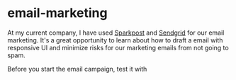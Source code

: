 # email-marketing

At my current company, I have used [Sparkpost]() and [Sendgrid]() for our email marketing.
It's a great opportunity to learn about how to draft a email with responsive UI and minimize risks for our marketing emails from
not going to spam.

Before you start the email campaign, test it with
